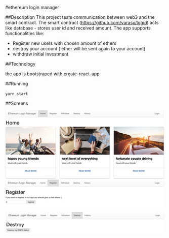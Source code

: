 #ethereum login manager

##Description
This project tests communication between web3 and the smart contract. The smart contract (https://github.com/varasu/logid) 
acts like database - stores user id and received amount. The app supports functionalities like:
- Register new users with chosen amount of ethers
- destroy your account ( ether will be sent again to your account)
- withdraw initial investment

##Technology 

the app is bootstraped with create-react-app 

##Running

`yarn start`

##Screens
  
![Alt text](/screens/first.png)
![Alt text](/screens/second.png)
![Alt text](/screens/third.png)

